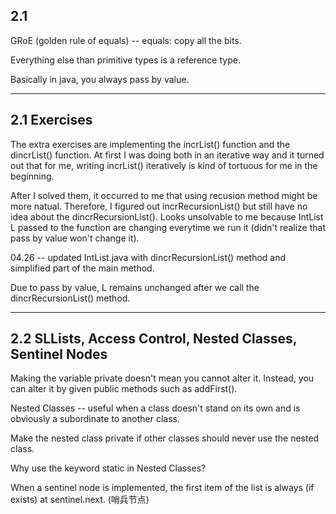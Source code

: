 ## 2.1 

GRoE (golden rule of equals) -- equals: copy all the bits.

Everything else than primitive types is a reference type.

Basically in java, you always pass by value.

-------------------------------------------------------------------

## 2.1 Exercises

The extra exercises are implementing the incrList() function and the dincrList() function. 
At first I was doing both in an iterative way and it turned out that for me, writing incrList() 
iteratively is kind of tortuous for me in the beginning. 

After I solved them, it occurred to me that using recusion method might be 
more natual. Therefore, I figured out incrRecursionList() but still have no idea about the dincrRecursionList(). 
Looks unsolvable to me because IntList L passed to the function are changing everytime we run it (didn't realize that 
pass by value won't change it).

04.26 -- updated IntList.java with dincrRecursionList() method and simplified part of the main method.

Due to pass by value, L remains unchanged after we call the dincrRecursionList() method.

-------------------------------------------------------------------

## 2.2 SLLists, Access Control, Nested Classes, Sentinel Nodes

Making the variable private doesn't mean you cannot alter it. Instead, you can alter it by given public methods such as 
addFirst().

Nested Classes -- useful when a class doesn't stand on its own and is obviously a 
subordinate to another class.

Make the nested class private if other classes should never use the nested class.

Why use the keyword static in Nested Classes?

When a sentinel node is implemented, the first item of the list is always (if exists) at sentinel.next. (哨兵节点)

